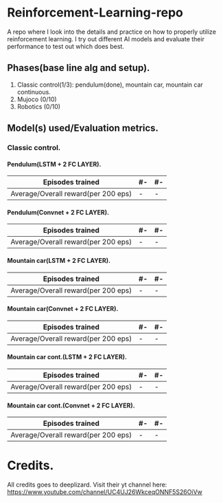 # Reinforcement-Learning-repo
A repo where I look into the details and practice on how to properly utilize reinforcement learning. I try out different AI models and evaluate their performance
to test out which does best.

## Phases(base line alg and setup).
1) Classic control(1/3): pendulum(done), mountain car, mountain car continuous.
2) Mujoco (0/10)
3) Robotics (0/10)

## Model(s) used/Evaluation metrics.
### Classic control.

#### Pendulum(LSTM + 2 FC LAYER).

Episodes trained | #- | #- 
--- | --- | --- 
Average/Overall reward(per 200 eps) | - | - 

#### Pendulum(Convnet + 2 FC LAYER).

Episodes trained | #- | #- 
--- | --- | --- 
Average/Overall reward(per 200 eps) | - | - 



#### Mountain car(LSTM + 2 FC LAYER).

Episodes trained | #- | #- 
--- | --- | --- 
Average/Overall reward(per 200 eps) | - | - 

#### Mountain car(Convnet + 2 FC LAYER).

Episodes trained | #- | #- 
--- | --- | --- 
Average/Overall reward(per 200 eps) | - | - 


#### Mountain car cont.(LSTM + 2 FC LAYER).

Episodes trained | #- | #- 
--- | --- | --- 
Average/Overall reward(per 200 eps) | - | - 

#### Mountain car cont.(Convnet + 2 FC LAYER).

Episodes trained | #- | #- 
--- | --- | --- 
Average/Overall reward(per 200 eps) | - | - 




# Credits.

All credits goes to deeplizard. Visit their yt channel here: https://www.youtube.com/channel/UC4UJ26WkceqONNF5S26OiVw
